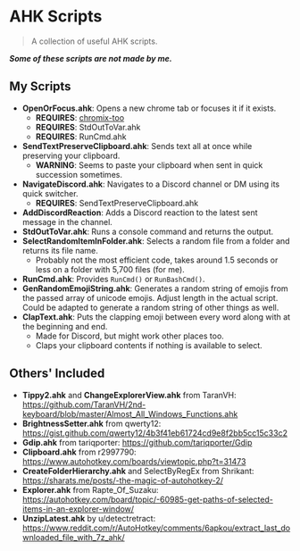 # AHK Scripts
> A collection of useful AHK scripts.

***Some of these scripts are not made by me.***

## My Scripts
- **OpenOrFocus.ahk**: Opens a new chrome tab or focuses it if it exists.
  - **REQUIRES**: [chromix-too](https://www.npmjs.com/package/chromix-too)
  - **REQUIRES**: StdOutToVar.ahk
  - **REQUIRES**: RunCmd.ahk
- **SendTextPreserveClipboard.ahk**: Sends text all at once while preserving your clipboard.
  - **WARNING**: Seems to paste your clipboard when sent in quick succession sometimes.
- **NavigateDiscord.ahk**: Navigates to a Discord channel or DM using its quick switcher.
  - **REQUIRES**: SendTextPreserveClipboard.ahk
- **AddDiscordReaction**: Adds a Discord reaction to the latest sent message in the channel.
- **StdOutToVar.ahk**: Runs a console command and returns the output.
- **SelectRandomItemInFolder.ahk**: Selects a random file from a folder and returns its file name.
  - Probably not the most efficient code, takes around 1.5 seconds or less on a folder with 5,700 files (for me).
- **RunCmd.ahk**: Provides `RunCmd()` or `RunBashCmd()`.
- **GenRandomEmojiString.ahk**: Generates a random string of emojis from the passed array of unicode emojis. Adjust length in the actual script. Could be adapted to generate a random string of other things as well.
- **ClapText.ahk**: Puts the clapping emoji between every word along with at the beginning and end.
  - Made for Discord, but might work other places too.
  - Claps your clipboard contents if nothing is available to select.

## Others' Included
- **Tippy2.ahk** and **ChangeExplorerView.ahk** from TaranVH: https://github.com/TaranVH/2nd-keyboard/blob/master/Almost_All_Windows_Functions.ahk
- **BrightnessSetter.ahk** from qwerty12: https://gist.github.com/qwerty12/4b3f41eb61724cd9e8f2bb5cc15c33c2
- **Gdip.ahk** from tariqporter: https://github.com/tariqporter/Gdip
- **Clipboard.ahk** from r2997790: https://www.autohotkey.com/boards/viewtopic.php?t=31473
- **CreateFolderHierarchy.ahk** and SelectByRegEx from Shrikant: https://sharats.me/posts/-the-magic-of-autohotkey-2/
- **Explorer.ahk** from Rapte_Of_Suzaku: https://autohotkey.com/board/topic/-60985-get-paths-of-selected-items-in-an-explorer-window/
- **UnzipLatest.ahk** by u/detectretract: https://www.reddit.com/r/AutoHotkey/comments/6apkou/extract_last_downloaded_file_with_7z_ahk/
